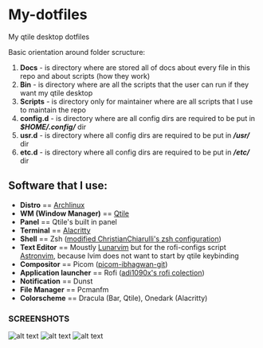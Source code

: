 # My-dotfiles
My qtile desktop dotfiles

Basic orientation around folder scructure: 
1. **Docs** - is directory where are stored all of docs about every file in this repo and about scripts (how they work)
2. **Bin** - is directory where are all the scripts that the user can run if they want my qtile desktop
3. **Scripts** - is directory only for maintainer where are all scripts that I use to maintain the repo 
4. **config.d** - is directory where are all config dirs are required to be put in ***$HOME/.config/*** dir 
5. **usr.d** - is directory where all config dirs are required to be put in ***/usr/*** dir
6. **etc.d** - is directory where all config dirs are required to be put in ***/etc/*** dir

## Software that I use:
* **Distro**               == [Archlinux](https://archlinux.org/)
* **WM (Window Manager)**  == [Qtile](https://qtile.org/)
* **Panel**                == Qtile's built in panel
* **Terminal**             == [Alacritty](https://alacritty.org/)
* **Shell**                == Zsh ([modified ChristianChiarulli's zsh configuration](https://github.com/ChristianChiarulli/Machfiles/tree/master/zsh))
* **Text Editor**          == Moustly [Lunarvim](https://lunarvim.org/) but for the rofi-configs script [Astronvim](https://astronvim.github.io/), because lvim does not want to start by qtile keybinding
* **Compositor**           == Picom ([picom-ibhagwan-git](https://github.com/ibhagwan/picom))
* **Application launcher** == Rofi ([adi1090x's rofi colection](https://github.com/adi1090x/rofi))
* **Notification**         == Dunst
* **File Manager**         == Pcmanfm
* **Colorscheme**          == Dracula (Bar, Qtile), Onedark (Alacritty)

### SCREENSHOTS 
![alt text](https://github.com/coevoe/My-dotfiles/blob/main/Screenshots/Screenshot.png)
![alt text](https://github.com/coevoe/My-dotfiles/blob/main/Screenshots/Screenshot1.png)
![alt text](https://github.com/coevoe/My-dotfiles/blob/main/Screenshots/Screenshot2.png)
